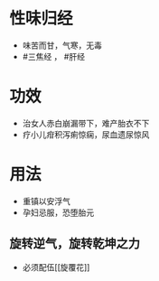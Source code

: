 # 性味归经
- 味苦而甘，气寒，无毒
-  #三焦经 ， #肝经 
# 功效
- 治女人赤白崩漏带下，难产胎衣不下
- 疗小儿疳积泻痢惊痫，尿血遗尿惊风
# 用法
- 重镇以安浮气
- 孕妇忌服，恐堕胎元
## 旋转逆气，旋转乾坤之力
- 必须配伍[[旋覆花]]